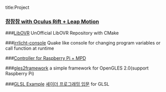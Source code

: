 title:Project

### [참참참 with Oculus Rift + Leap Motion](http://shipduck.github.io/cham-cham-cham)

###[LibOVR](https://github.com/if1live/LibOVR)
UnOfficial LibOVR Repository with CMake

###[irrlicht-console](http://libsora.so/irrlicht-console)
Quake like console for changing program variables or call function at runtime

###[Controller for Raspberry Pi + MPD](https://github.com/if1live/rpi-mpd-controller)

###[gles2framework](https://github.com/if1live/gles2framework)
a simple framework for OpenGLES 2.0(support Raspberry Pi)

###[GLSL Example](http://libsora.so/glsl_example/)
[셰이더 프로그래밍 입문](http://www.hanb.co.kr/book/look.html?isbn=978-89-7914-949-4) for GLSL